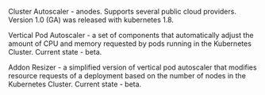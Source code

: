 Cluster Autoscaler - anodes. Supports several public cloud providers. Version 1.0 (GA) was released with kubernetes 1.8.

Vertical Pod Autoscaler - a set of components that automatically adjust the amount of CPU and memory requested by pods running in the Kubernetes Cluster. Current state - beta.

Addon Resizer - a simplified version of vertical pod autoscaler that modifies resource requests of a deployment based on the number of nodes in the Kubernetes Cluster. Current state - beta.
